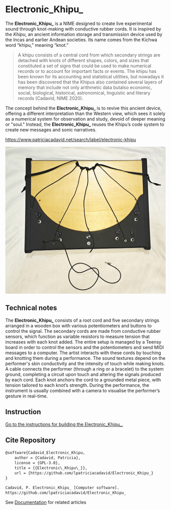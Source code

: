 # Electronic_Khipu_

The **Electronic_Khipu_** is a NIME designed to create live experimental sound through knot-making with conductive rubber cords. It is inspired by the *Khipu*, an ancient information storage and transmission device used by the Incas and earlier Andean societies. Its name comes from the Kichwa word “khipu,” meaning “knot.”

>A khipu consists of a central cord from which secondary strings are detached with knots of different shapes, colors, and sizes that constituted a set of signs that could be used to make numerical records or to account for important facts or events. The khipu has been known for its accounting and statistical utilities, but nowadays it has been discovered that the Khipus also contained several layers of memory that include not only arithmetic data butalso economic, social, biological, historical, astronomical, linguistic and literary records (Cadavid, NIME 2020).

The concept behind the **Electronic_Khipu_** is to revive this ancient device, offering a different interpretation than the Western view, which sees it solely as a numerical system for observation and study, devoid of deeper meaning or "soul." Instead, the **Electronic_Khipu_** reuses the Khipu’s code system to create new messages and sonic narratives.

https://www.patriciacadavid.net/search/label/electronic-khipu 

![Electronic_Khipu_ Instrument](documentation/images/Electric_Khipu_5strings.jpg)

## Technical notes
The **Electronic_Khipu_** consists of a root cord and five secondary strings arranged in a wooden box with various potentiometers and buttons to control the signal. The secondary cords are made from conductive rubber sensors, which function as variable resistors to measure tension that increases with each knot added. The entire setup is managed by a Teensy board in order to control the sensors and the potentiometers and send MIDI messages to a computer. The artist interacts with these cords by touching and knotting them during a performance. The sound textures depend on the performer's skin conductivity and the intensity of touch while making knots. A cable connects the performer (through a ring or a bracelet) to the system ground, completing a circuit upon touch and altering the signals produced by each cord. Each knot anchors the cord to a grounded metal piece, with tension tailored to each knot’s strength. 
During the performance, the instrument is usually combined with a camera to visualise the performer’s gesture in real-time.

## Instruction
[Go to the instructions for building the Electronic_Khipu_.](documentation/instructions/README.md)

## Cite Repository
```text
@software{Cadavid_Electronic_Khipu,
    author = {Cadavid, Patricia},
    license = {GPL-3.0},
    title = {{Electronic\_Khipu\_}},
    url = {https://github.com/lpatriciacadavid/Electronic_Khipu_}
}
```

```text
Cadavid, P. Electronic_Khipu_ [Computer software]. https://github.com/lpatriciacadavid/Electronic_Khipu_
```

See [Documentation](documentation) for related articles